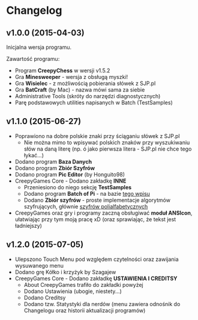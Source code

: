Changelog
=========

v1.0.0 (2015-04-03)
-------------------

Inicjalna wersja programu.

Zawartość programu:

- Program **CreepyChess** w wersji v1.5.2
- Gra **Minesweeper** - wersja z obsługą myszki!
- Gra **Wisielec** - z możliwością pobierania słówek z SJP.pl
- Gra **BatCraft** (by Mac) - nazwa mówi sama za siebie
- Administrative Tools (skróty do narzędzi diagnostycznych)
- Parę podstawowych utilities napisanych w Batch (TestSamples)

v1.1.0 (2015-06-27)
-------------------

- Poprawiono na dobre polskie znaki przy ściąganiu słówek z SJP.pl
  - Nie można mimo to wpisywać polskich znaków przy wyszukiwaniu słów na daną
    literę (np. ó jako pierwsza litera - SJP.pl nie chce tego łykać...)
- Dodano program **Baza Danych**
- Dodano program **Zbiór Szyfrów**
- Dodano program **Pic Editor** (by Honguito98)
- CreepyGames Core - Dodano zakładkę **INNE**
  - Przeniesiono do niego sekcję **TestSamples**
  - Dodano program **Batch of Pi** - na bazie [tego wpisu](https://thedailywtf.com/articles/Stupid-Coding-Tricks-A-Batch-of-Pi)
  - Dodano **Zbiór szyfrów** - proste implementacje algorytmów szyfrujących,
    głównie [szyfrów polialfabetycznych](https://pl.wikipedia.org/wiki/Szyfr_polialfabetyczny)
- CreepyGames oraz gry i programy zaczną obsługiwać **moduł ANSIcon**,
  ułatwiając przy tym moją pracę xD (oraz sprawiając, że tekst jest ładniejszy)

v1.2.0 (2015-07-05)
-------------------

- Ulepszono Touch Menu pod względem czytelności oraz zawijania wysuwanego menu
- Dodano grę Kółko i krzyżyk by Szagajew
- CreepyGames Core - Dodano zakładkę **USTAWIENIA I CREDITSY**
  - About CreepyGames trafiło do zakładki powyżej
  - Dodano Ustawienia (ubogie, niestety...)
  - Dodano Creditsy
  - Dodano tzw. Statystyki dla nerdów (menu zawiera odnośnik do Changelogu
    oraz historii aktualizacji programów)